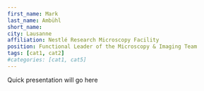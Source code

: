 ```yaml
---
first_name: Mark
last_name: Ambühl
short_name:
city: Lausanne
affiliation: Nestlé Research Microscopy Facility
position: Functional Leader of the Microscopy & Imaging Team
tags: [cat1, cat2]
#categories: [cat1, cat5]
---
```


Quick presentation will go here 